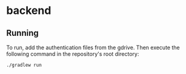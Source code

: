 # backend
## Running

To run, add the authentication files from the gdrive. Then execute the following command in the repository's root directory:
```bash
./gradlew run
```
